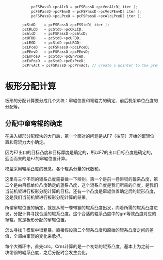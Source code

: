 ```c
            pcFSPassD->pcAlcD = pcFSPassD->pcVecAlcD[ iter ];
            pcFSPassD->pcPEnvD = pcFSPassD->pcVecPEnvD[ iter ];
            pcFSPassD->pcLPceD = pcFSPassD->pcAlcLPceD[ iter ];
```



```c
        pcStdD    = pcFSPassD->pcFSStdD[ iter ];
        pcCRLCD   = pcStdD->pcCRLCD;
        pcAlcD    = pcFSPassD->pcAlcD;
        pcUFDD    = pcStdD->pcUFDD;
        pcLRGD    = pcStdD->pcLRGD;
        pcLPceD   = pcFSPassD->pcLPceD;
        pcPEnvD   = pcFSPassD->pcPEnvD;
        pcEnPceD  = pcStdD->pcEnPceD;
        pcExPceD  = pcStdD->pcExPceD;
        pcPrvAct = pcFSPassD->pcPrvAct; // create a pointer to the previous active 
```

# 板形分配计算

板形的分配计算要分成几个大块：窜辊位置和弯辊力的确定、前后机架单位凸度的分配等。

## 分配中窜弯辊的确定

在进入板形分配模块的大门后，第一个面对的问题是从F7（往前）开始的窜辊位置和弯辊力大小确定。

因为F7出口的目标凸度和目标厚度是确定的，所以F7的出口目标凸度是确定的，迎面而来的是F7的窜辊位置计算。

模型采用辊系凸度的概念。各个辊系分量的代数和。

这里有三个不同的辊系凸度需要做一下辨别。第一个是前一卷带钢的辊系凸度，第二个是由目标单位凸度确定的辊系凸度，这个辊系凸度是我们所需的凸度，是我们当前机架进行板形分配计算的目标，还有一个凸度是窜辊位置确定后的辊形凸度，这是我们当前机架进行板形分配计算的结果。

所谓窜辊位置的确定，就是从前一卷带钢的辊系凸度出发，向着所需的辊系凸度进发，分配计算寻找合适的辊系凸度。这个合适的辊系凸度中的grn等效凸度对应的窜辊，就是板形分配的窜辊位置。

怎么寻找？模型中很粗暴，直接假设第二个辊系凸度和原始的辊系凸度之间的差值，全部由窜辊的变化来承担。





每个大循环中，首先crlc。Crns计算的是一个初始的辊系凸度。基本上为之前一块带钢的辊系凸度，之后分配时会发生变化。


